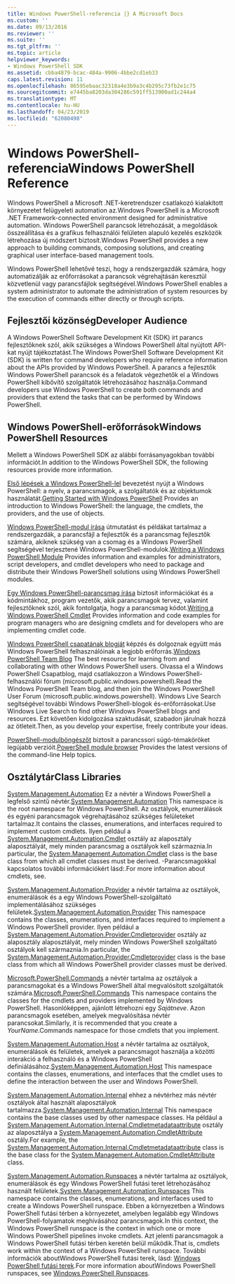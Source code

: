 ```yaml
---
title: Windows PowerShell-referencia |} A Microsoft Docs
ms.custom: ''
ms.date: 09/13/2016
ms.reviewer: ''
ms.suite: ''
ms.tgt_pltfrm: ''
ms.topic: article
helpviewer_keywords:
- Windows PowerShell SDK
ms.assetid: cbba4879-bcac-484a-9906-4bbe2cd1eb33
caps.latest.revision: 11
ms.openlocfilehash: 86595ebaac32318a4e3b9a3c4b295c73fb2e1c75
ms.sourcegitcommit: e7445ba8203da304286c591ff513900ad1c244a4
ms.translationtype: MT
ms.contentlocale: hu-HU
ms.lasthandoff: 04/23/2019
ms.locfileid: "62080498"
---
```

# <a name="windows-powershell-reference"></a><span data-ttu-id="1f5d0-102">Windows PowerShell-referencia</span><span class="sxs-lookup"><span data-stu-id="1f5d0-102">Windows PowerShell Reference</span></span>

<span data-ttu-id="1f5d0-103">Windows PowerShell a Microsoft .NET-keretrendszer csatlakozó kialakított környezetet felügyeleti automation az.</span><span class="sxs-lookup"><span data-stu-id="1f5d0-103">Windows PowerShell is a Microsoft .NET Framework-connected environment designed for administrative automation.</span></span> <span data-ttu-id="1f5d0-104">Windows PowerShell parancsok létrehozását, a megoldások összeállítása és a grafikus felhasználói felületen alapuló kezelés eszközök létrehozása új módszert biztosít.</span><span class="sxs-lookup"><span data-stu-id="1f5d0-104">Windows PowerShell provides a new approach to building commands, composing solutions, and creating graphical user interface-based management tools.</span></span>

<span data-ttu-id="1f5d0-105">Windows PowerShell lehetővé teszi, hogy a rendszergazdák számára, hogy automatizálják az erőforrásokat a parancsok végrehajtásán keresztül közvetlenül vagy parancsfájlok segítségével.</span><span class="sxs-lookup"><span data-stu-id="1f5d0-105">Windows PowerShell enables a system administrator to automate the administration of system resources by the execution of commands either directly or through scripts.</span></span>

## <a name="developer-audience"></a><span data-ttu-id="1f5d0-106">Fejlesztői közönség</span><span class="sxs-lookup"><span data-stu-id="1f5d0-106">Developer Audience</span></span>

<span data-ttu-id="1f5d0-107">A Windows PowerShell Software Development Kit (SDK) írt parancs fejlesztőknek szól, akik szükséges a Windows PowerShell által nyújtott API-kat nyújt tájékoztatást.</span><span class="sxs-lookup"><span data-stu-id="1f5d0-107">The Windows PowerShell Software Development Kit (SDK) is written for command developers who require reference information about the APIs provided by Windows PowerShell.</span></span> <span data-ttu-id="1f5d0-108">A parancs a fejlesztők Windows PowerShell parancsok és a feladatok végezhetők el a Windows PowerShell kibővítő szolgáltatók létrehozásához használja.</span><span class="sxs-lookup"><span data-stu-id="1f5d0-108">Command developers use Windows PowerShell to create both commands and providers that extend the tasks that can be performed by Windows PowerShell.</span></span>

## <a name="windows-powershell-resources"></a><span data-ttu-id="1f5d0-109">Windows PowerShell-erőforrások</span><span class="sxs-lookup"><span data-stu-id="1f5d0-109">Windows PowerShell Resources</span></span>

<span data-ttu-id="1f5d0-110">Mellett a Windows PowerShell SDK az alábbi forrásanyagokban további információt.</span><span class="sxs-lookup"><span data-stu-id="1f5d0-110">In addition to the Windows PowerShell SDK, the following resources provide more information.</span></span>

<span data-ttu-id="1f5d0-111">[Első lépések a Windows PowerShell-lel](/powershell/scripting/getting-started/getting-started-with-windows-powershell) bevezetést nyújt a Windows PowerShell: a nyelv, a parancsmagok, a szolgáltatók és az objektumok használatát.</span><span class="sxs-lookup"><span data-stu-id="1f5d0-111">[Getting Started with Windows PowerShell](/powershell/scripting/getting-started/getting-started-with-windows-powershell) Provides an introduction to Windows PowerShell: the language, the cmdlets, the providers, and the use of objects.</span></span>

<span data-ttu-id="1f5d0-112">[Windows PowerShell-modul írása](./module/writing-a-windows-powershell-module.md) útmutatást és példákat tartalmaz a rendszergazdák, a parancsfájl a fejlesztők és a parancsmag fejlesztők számára, akiknek szükség van a csomag és a Windows PowerShell segítségével terjesztené Windows PowerShell-modulok.</span><span class="sxs-lookup"><span data-stu-id="1f5d0-112">[Writing a Windows PowerShell Module](./module/writing-a-windows-powershell-module.md) Provides information and examples for administrators, script developers, and cmdlet developers who need to package and distribute their Windows PowerShell solutions using Windows PowerShell modules.</span></span>

<span data-ttu-id="1f5d0-113">[Egy Windows PowerShell-parancsmag írása](./cmdlet/writing-a-windows-powershell-cmdlet.md) biztosít információkat és a kódmintákhoz, program vezetők, akik parancsmagok tervez, valamint fejlesztőknek szól, akik fontolgatja, hogy a parancsmag kódot.</span><span class="sxs-lookup"><span data-stu-id="1f5d0-113">[Writing a Windows PowerShell Cmdlet](./cmdlet/writing-a-windows-powershell-cmdlet.md) Provides information and code examples for program managers who are designing cmdlets and for developers who are implementing cmdlet code.</span></span>

<span data-ttu-id="1f5d0-114">[Windows PowerShell csapatának blogját](https://blogs.msdn.microsoft.com/PowerShell/) képzés és dolgoznak együtt más Windows PowerShell felhasználóinak a legjobb erőforrás.</span><span class="sxs-lookup"><span data-stu-id="1f5d0-114">[Windows PowerShell Team Blog](https://blogs.msdn.microsoft.com/PowerShell/) The best resource for learning from and collaborating with other Windows PowerShell users.</span></span> <span data-ttu-id="1f5d0-115">Olvassa el a Windows PowerShell Csapatblog, majd csatlakozzon a Windows PowerShell-felhasználói fórum (microsoft.public.windows.powershell).</span><span class="sxs-lookup"><span data-stu-id="1f5d0-115">Read the Windows PowerShell Team blog, and then join the Windows PowerShell User Forum (microsoft.public.windows.powershell).</span></span> <span data-ttu-id="1f5d0-116">Windows Live Search segítségével további Windows PowerShell-blogok és-erőforrásokat.</span><span class="sxs-lookup"><span data-stu-id="1f5d0-116">Use Windows Live Search to find other Windows PowerShell blogs and resources.</span></span> <span data-ttu-id="1f5d0-117">Ezt követően kidolgozása szaktudását, szabadon járulnak hozzá az ötleteit.</span><span class="sxs-lookup"><span data-stu-id="1f5d0-117">Then, as you develop your expertise, freely contribute your ideas.</span></span>

<span data-ttu-id="1f5d0-118">[PowerShell-modulböngészőt](/powershell/module/) biztosít a parancssori súgó-témaköröket legújabb verzióit.</span><span class="sxs-lookup"><span data-stu-id="1f5d0-118">[PowerShell module browser](/powershell/module/) Provides the latest versions of the command-line Help topics.</span></span>

## <a name="class-libraries"></a><span data-ttu-id="1f5d0-119">Osztálytár</span><span class="sxs-lookup"><span data-stu-id="1f5d0-119">Class Libraries</span></span>

<span data-ttu-id="1f5d0-120">[System.Management.Automation](/dotnet/api/System.Management.Automation) Ez a névtér a Windows PowerShell a legfelső szintű névtér.</span><span class="sxs-lookup"><span data-stu-id="1f5d0-120">[System.Management.Automation](/dotnet/api/System.Management.Automation) This namespace is the root namespace for Windows PowerShell.</span></span> <span data-ttu-id="1f5d0-121">Az osztályok, enumerálások és egyéni parancsmagok végrehajtásához szükséges felületeket tartalmaz.</span><span class="sxs-lookup"><span data-stu-id="1f5d0-121">It contains the classes, enumerations, and interfaces required to implement custom cmdlets.</span></span> <span data-ttu-id="1f5d0-122">Ilyen például a [System.Management.Automation.Cmdlet](/dotnet/api/System.Management.Automation.Cmdlet) osztály az alaposztály alaposztályát, mely minden parancsmag a osztályok kell származnia.</span><span class="sxs-lookup"><span data-stu-id="1f5d0-122">In particular, the [System.Management.Automation.Cmdlet](/dotnet/api/System.Management.Automation.Cmdlet) class is the base class from which all cmdlet classes must be derived.</span></span> <span data-ttu-id="1f5d0-123">-Parancsmagokkal kapcsolatos további információkért lásd:.</span><span class="sxs-lookup"><span data-stu-id="1f5d0-123">For more information about cmdlets, see.</span></span>

<span data-ttu-id="1f5d0-124">[System.Management.Automation.Provider](/dotnet/api/System.Management.Automation.Provider) a névtér tartalma az osztályok, enumerálások és a egy Windows PowerShell-szolgáltató implementálásához szükséges felületek.</span><span class="sxs-lookup"><span data-stu-id="1f5d0-124">[System.Management.Automation.Provider](/dotnet/api/System.Management.Automation.Provider) This namespace contains the classes, enumerations, and interfaces required to implement a Windows PowerShell provider.</span></span> <span data-ttu-id="1f5d0-125">Ilyen például a [System.Management.Automation.Provider.Cmdletprovider](/dotnet/api/System.Management.Automation.Provider.CmdletProvider) osztály az alaposztály alaposztályát, mely minden Windows PowerShell szolgáltató osztályok kell származnia.</span><span class="sxs-lookup"><span data-stu-id="1f5d0-125">In particular, the [System.Management.Automation.Provider.Cmdletprovider](/dotnet/api/System.Management.Automation.Provider.CmdletProvider) class is the base class from which all Windows PowerShell provider classes must be derived.</span></span>

<span data-ttu-id="1f5d0-126">[Microsoft.PowerShell.Commands](/dotnet/api/Microsoft.PowerShell.Commands) a névtér tartalma az osztályok a parancsmagokat és a Windows PowerShell által megvalósított szolgáltatók számára.</span><span class="sxs-lookup"><span data-stu-id="1f5d0-126">[Microsoft.PowerShell.Commands](/dotnet/api/Microsoft.PowerShell.Commands) This namespace contains the classes for the cmdlets and providers implemented by Windows PowerShell.</span></span> <span data-ttu-id="1f5d0-127">Hasonlóképpen, ajánlott létrehozni egy *Sajátneve*. Azon parancsmagok esetében, amelyek megvalósítása névtér parancsokat.</span><span class="sxs-lookup"><span data-stu-id="1f5d0-127">Similarly, it is recommended that you create a *YourName*.Commands namespace for those cmdlets that you implement.</span></span>

<span data-ttu-id="1f5d0-128">[System.Management.Automation.Host](/dotnet/api/System.Management.Automation.Host) a névtér tartalma az osztályok, enumerálások és felületek, amelyek a parancsmagot használja a közötti interakció a felhasználó és a Windows PowerShell definiálásához.</span><span class="sxs-lookup"><span data-stu-id="1f5d0-128">[System.Management.Automation.Host](/dotnet/api/System.Management.Automation.Host) This namespace contains the classes, enumerations, and interfaces that the cmdlet uses to define the interaction between the user and Windows PowerShell.</span></span>

<span data-ttu-id="1f5d0-129">[System.Management.Automation.Internal](/dotnet/api/System.Management.Automation.Internal) ehhez a névtérhez más névtér osztályok által használt alaposztályok tartalmazza.</span><span class="sxs-lookup"><span data-stu-id="1f5d0-129">[System.Management.Automation.Internal](/dotnet/api/System.Management.Automation.Internal) This namespace contains the base classes used by other namespace classes.</span></span> <span data-ttu-id="1f5d0-130">Ha például a [System.Management.Automation.Internal.Cmdletmetadataattribute](/dotnet/api/System.Management.Automation.Internal.CmdletMetadataAttribute) osztály az alaposztálya a [System.Management.Automation.CmdletAttribute](/dotnet/api/System.Management.Automation.CmdletAttribute) osztály.</span><span class="sxs-lookup"><span data-stu-id="1f5d0-130">For example, the [System.Management.Automation.Internal.Cmdletmetadataattribute](/dotnet/api/System.Management.Automation.Internal.CmdletMetadataAttribute) class is the base class for the [System.Management.Automation.CmdletAttribute](/dotnet/api/System.Management.Automation.CmdletAttribute) class.</span></span>

<span data-ttu-id="1f5d0-131">[System.Management.Automation.Runspaces](/dotnet/api/System.Management.Automation.Runspaces) a névtér tartalma az osztályok, enumerálások és egy Windows PowerShell futási teret létrehozásához használt felületek.</span><span class="sxs-lookup"><span data-stu-id="1f5d0-131">[System.Management.Automation.Runspaces](/dotnet/api/System.Management.Automation.Runspaces) This namespace contains the classes, enumerations, and interfaces used to create a Windows PowerShell runspace.</span></span> <span data-ttu-id="1f5d0-132">Ebben a környezetben a Windows PowerShell futási térben a környezetet, amelyben legalább egy Windows PowerShell-folyamatok meghívásához parancsmagok.</span><span class="sxs-lookup"><span data-stu-id="1f5d0-132">In this context, the Windows PowerShell runspace is the context in which one or more Windows PowerShell pipelines invoke cmdlets.</span></span> <span data-ttu-id="1f5d0-133">Azt jelenti parancsmagok a Windows PowerShell futási térben keretén belül működik.</span><span class="sxs-lookup"><span data-stu-id="1f5d0-133">That is, cmdlets work within the context of a Windows PowerShell runspace.</span></span> <span data-ttu-id="1f5d0-134">További információk aboutWindows PowerShell futási terek, lásd: [Windows PowerShell futási terek](http://msdn.microsoft.com/en-us/a1582cfe-f06d-4aff-adc6-71f49a860ce9).</span><span class="sxs-lookup"><span data-stu-id="1f5d0-134">For more information aboutWindows PowerShell runspaces, see [Windows PowerShell Runspaces](http://msdn.microsoft.com/en-us/a1582cfe-f06d-4aff-adc6-71f49a860ce9).</span></span>
